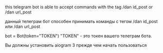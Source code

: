 this telegram bot is able to accept commands with the tag /dan id_post or /dan url_post

данный телеграм бот способен принимать команды с тегом /dan id_post или /dan url_post

bot = Bot(token="TOKEN")
"TOKEN" - это токен вашего телеграм бота.

Вы должны установить aiogram 3 прежде чем начать пользоваться 
